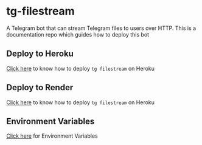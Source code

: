 # tg-filestream
A Telegram bot that can stream Telegram files to users over HTTP.
This is a documentation repo which guides how to deploy this bot

## Deploy to Heroku
[Click here](/DeployToHeroku.md) to know how to deploy `tg filestream` on Heroku

## Deploy to Render
[Click here](/DeployToRender.md) to know how to deploy `tg filestream` on Heroku

## Environment Variables
[Click here](https://github.com/DeekshithSH/tg-filestream?tab=readme-ov-file#environment-variables) for Environment Variables
